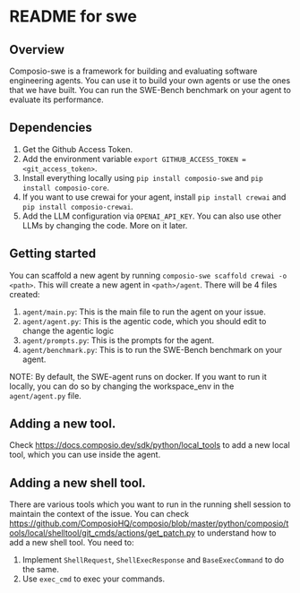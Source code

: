 # README for swe

## Overview

Composio-swe is a framework for building and evaluating software engineering agents. You can use it to build your own agents or use the ones that we have built. You can run the SWE-Bench benchmark on your agent to evaluate its performance.

## Dependencies

1. Get the Github Access Token.
2. Add the environment variable `export GITHUB_ACCESS_TOKEN = <git_access_token>`.
3. Install everything locally using `pip install composio-swe` and `pip install composio-core`.
4. If you want to use crewai for your agent, install `pip install crewai` and `pip install composio-crewai`.
5. Add the LLM configuration via `OPENAI_API_KEY`. You can also use other LLMs by changing the code. More on it later.

## Getting started

You can scaffold a new agent by running `composio-swe scaffold crewai -o <path>`. This will create a new agent in `<path>/agent`.
There will be 4 files created:

1. `agent/main.py`: This is the main file to run the agent on your issue.
2. `agent/agent.py`: This is the agentic code, which you should edit to change the agentic logic
3. `agent/prompts.py`: This is the prompts for the agent.
4. `agent/benchmark.py`: This is to run the SWE-Bench benchmark on your agent.

NOTE: By default, the SWE-agent runs on docker. If you want to run it locally, you can do so by changing the workspace_env in the `agent/agent.py` file.

## Adding a new tool.

Check https://docs.composio.dev/sdk/python/local_tools to add a new local tool, which you can use inside the agent.

## Adding a new shell tool.

There are various tools which you want to run in the running shell session to maintain the context of the issue. You can check https://github.com/ComposioHQ/composio/blob/master/python/composio/tools/local/shelltool/git_cmds/actions/get_patch.py to understand how to add a new shell tool.
You need to:

1. Implement `ShellRequest`, `ShellExecResponse` and `BaseExecCommand` to do the same.
2. Use `exec_cmd` to exec your commands.

